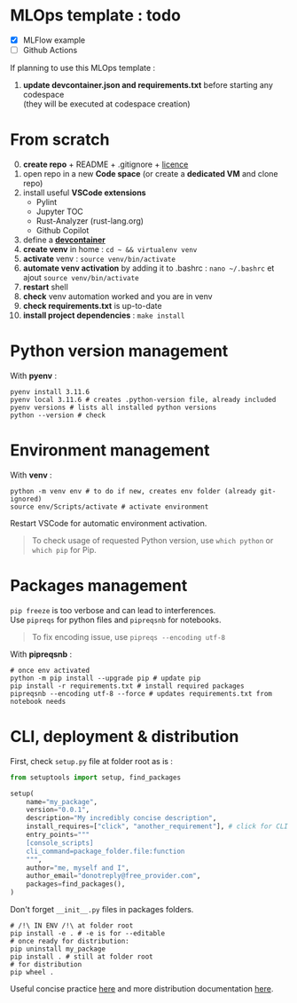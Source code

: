 # MLOps template : todo

- [x] MLFlow example
- [ ] Github Actions  

If planning to use this MLOps template :

1. **update devcontainer.json and requirements.txt** before starting any codespace  
(they will be executed at codespace creation)

# From scratch

0. **create repo** + README + .gitignore + [licence](https://choosealicense.com/)
1. open repo in a new **Code space** (or create a **dedicated VM** and clone repo)
2. install useful **VSCode extensions**
    - Pylint
    - Jupyter TOC
    - Rust-Analyzer (rust-lang.org)
    - Github Copilot
3. define a [**devcontainer**](https://docs.github.com/en/codespaces/setting-up-your-project-for-codespaces/adding-a-dev-container-configuration/introduction-to-dev-containers)
4. **create venv** in home : `cd ~ && virtualenv venv`
5. **activate** venv : `source venv/bin/activate`
6. **automate venv activation** by adding it to .bashrc : `nano ~/.bashrc` et ajout `source venv/bin/activate`
7. **restart** shell
8. **check** venv automation worked and you are in venv
9. **check requirements.txt** is up-to-date
10. **install project dependencies** : `make install`

# Python version management

With **pyenv** :

```shell
pyenv install 3.11.6
pyenv local 3.11.6 # creates .python-version file, already included
pyenv versions # lists all installed python versions
python --version # check 
```

# Environment management

With **venv** :

``` shell
python -m venv env # to do if new, creates env folder (already git-ignored)
source env/Scripts/activate # activate environment
```

Restart VSCode for automatic environment activation.

> To check usage of requested Python version, use `which python` 
> or `which pip` for Pip.

# Packages management

`pip freeze` is too verbose and can lead to interferences.  
Use `pipreqs` for python files and `pipreqsnb` for notebooks.  

> To fix encoding issue, use `pipreqs --encoding utf-8`

With **pipreqsnb** :

``` shell
# once env activated
python -m pip install --upgrade pip # update pip
pip install -r requirements.txt # install required packages
pipreqsnb --encoding utf-8 --force # updates requirements.txt from notebook needs
```

# CLI, deployment & distribution

First, check `setup.py` file at folder root as is :

``` python
from setuptools import setup, find_packages

setup(
    name="my_package",
    version="0.0.1",
    description="My incredibly concise description",
    install_requires=["click", "another_requirement"], # click for CLI
    entry_points="""
    [console_scripts]
    cli_command=package_folder.file:function
    """,
    author="me, myself and I",
    author_email="donotreply@free_provider.com",
    packages=find_packages(),
)
```

Don't forget `__init__.py` files in packages folders.  

``` shell
# /!\ IN ENV /!\ at folder root
pip install -e . # -e is for --editable
# once ready for distribution:
pip uninstall my_package
pip install . # still at folder root
# for distribution
pip wheel .
```

Useful concise practice [here](https://brandonrozek.com/blog/pipeditable/) and more distribution documentation [here](https://pip.pypa.io/en/stable/cli/pip_wheel/).
